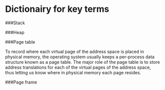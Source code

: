 # Dictionairy for key terms

###Stack

###Heap


###Page table

To record where each virtual page of the address space is placed in physical
memory, the operating system usually keeps a per-process data structure known as
a page table. The major role of the page table is to store address translations
for each of the virtual pages of the address space, thus letting us know where
in physical memory each page resides.

###Page frame


